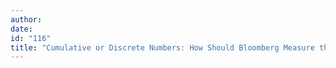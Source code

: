 ```yaml
---
author:
date:
id: "116"
title: "Cumulative or Discrete Numbers: How Should Bloomberg Measure the Bailout?"
---
```

